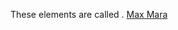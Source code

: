 These elements are called .
 <a href="http://www.mikes-den.com/jponlines.asp?cheap=products-c229.html" title="Max Mara">Max Mara</a>